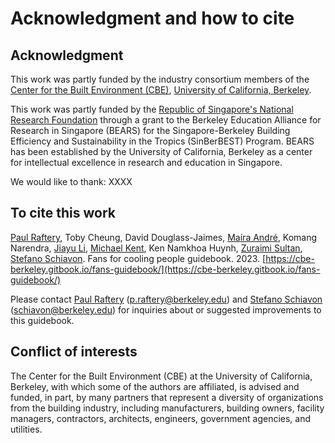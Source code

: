 # Acknowledgment and how to cite

## Acknowledgment

This work was partly funded by the industry consortium members of the [Center for the Built Environment (CBE)](https://cbe.berkeley.edu/), [University of California, Berkeley](https://www.berkeley.edu/).

This work was partly funded by the [Republic of Singapore's National Research Foundation](https://www.nrf.gov.sg/) through a grant to the Berkeley Education Alliance for Research in Singapore (BEARS) for the Singapore-Berkeley Building Efficiency and Sustainability in the Tropics (SinBerBEST) Program. BEARS has been established by the University of California, Berkeley as a center for intellectual excellence in research and education in Singapore.

We would like to thank: XXXX

## To cite this work

[Paul Raftery](https://orcid.org/0000-0002-6532-5178), Toby Cheung, David Douglass-Jaimes, [Maíra André](https://orcid.org/0000-0003-3515-7182), Komang Narendra, [Jiayu Li](https://orcid.org/0000-0002-5398-1151), [Michael Kent](https://orcid.org/0000-0002-4430-3893), Ken Namkhoa Huynh, [Zuraimi Sultan](https://orcid.org/0000-0002-9524-0116), [Stefano Schiavon](https://orcid.org/0000-0003-1285-5682). Fans for cooling people guidebook. 2023. [https://cbe-berkeley.gitbook.io/fans-guidebook/](https://cbe-berkeley.gitbook.io/fans-guidebook/)

Please contact [Paul Raftery](https://www.linkedin.com/in/paul-raftery-578b0721/) (p.raftery@berkeley.edu) and [Stefano Schiavon](https://www.linkedin.com/in/stefanoschiavon/) (schiavon@berkeley.edu) for inquiries about or suggested improvements to this guidebook.

## Conflict of interests

The Center for the Built Environment (CBE) at the University of California, Berkeley, with which some of the authors are affiliated, is advised and funded, in part, by many partners that represent a diversity of organizations from the building industry, including manufacturers, building owners, facility managers, contractors, architects, engineers, government agencies, and utilities.

